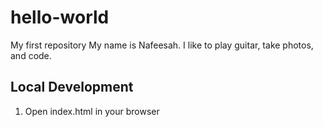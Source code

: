 # hello-world
My first repository
My name is Nafeesah.
I like to play guitar, take photos, and code. 

## Local Development

1. Open index.html in your browser
